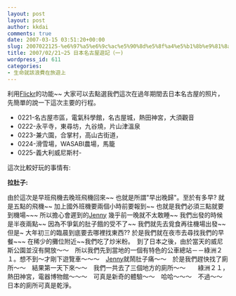 ```yaml
---
layout: post
layout: post
author: kkdai
comments: true
date: 2007-03-15 03:51:20+00:00
slug: 2007022125-%e6%97%a5%e6%9c%ac%e5%90%8d%e5%8f%a4%e5%b1%8b%e9%81%8a%e8%a8%98%ef%bc%88%e4%b8%80
title: 2007/02/21~25 日本名古屋遊記（一)
wordpress_id: 611
categories:
- 生命就該浪費在旅遊上
---
```


利用[Flickr](http://www.flickr.com/)的功能~~ 大家可以去點選我們這次在過年期間去日本名古屋的照片，先簡單的說一下這次主要的行程。

  * 0221-名古屋市區，電氣科學館，名古屋城，熱田神宮，大須觀音
  * 0222-永平寺，東尋坊，九谷燒，片山津溫泉
  * 0223-兼六園，合掌村，高山古街道， 
  * 0224-滑雪場，WASABI農場，馬籠 
  * 0225-義大利威尼斯村-

這次比較好玩的事情有:  


**拉肚子:**

由於這次是早班飛機去晚班飛機回來~~ 也就是所謂"早出晚歸"。至於有多早? 就是五點的飛機~~ 加上國外班機要兩個小時前要報到~~ 也就是我們必須三點就要到機場~~~ 所以擔心會遲到的[Jenny](http://www.evanlin.com/janifor/) 幾乎前一晚就不太敢睡~~ 我們出發的時候是半夜兩點~~ 因為不爭氣的肚子餓的受不了~~ 我們就先去覓食再往機場出發~~  但是~ 大年初三的臨晨到底要去哪裡找東西?? 於是我們就在夜市去尋找我們的早餐~~~ 在稀少的攤位附近~~我們吃了炒米粉。　到了日本之後，由於當天的威尼斯公園並沒有開放～～　所以我們先到當地的一個有特色的公車總站－－綠洲２１。想不到～才剛下遊覽車～～～　[Jenny](http://www.evanlin.com/janifor/)就鬧肚子痛～～　於是我們趕快找了廁所～～　結果第一天下來～～　我們一共去了三個地方的廁所～～　　綠洲２１，熱田神宮，電器博物館～～～　可真是新奇的體驗～～　哈哈～～～　不過～～　日本的廁所可真是乾淨。
